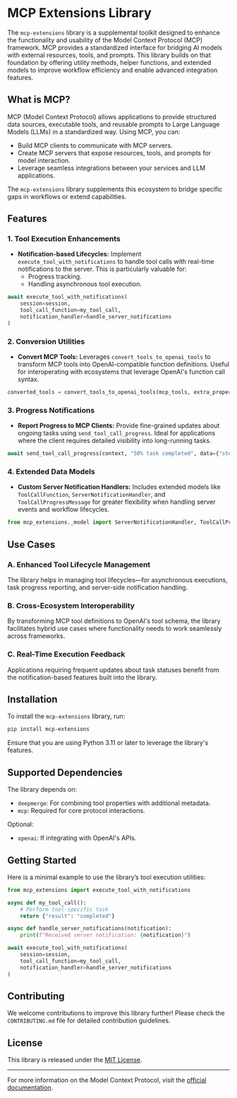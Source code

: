# MCP Extensions Library

The `mcp-extensions` library is a supplemental toolkit designed to enhance the functionality and usability of the Model Context Protocol (MCP) framework. MCP provides a standardized interface for bridging AI models with external resources, tools, and prompts. This library builds on that foundation by offering utility methods, helper functions, and extended models to improve workflow efficiency and enable advanced integration features.

## What is MCP?
MCP (Model Context Protocol) allows applications to provide structured data sources, executable tools, and reusable prompts to Large Language Models (LLMs) in a standardized way. Using MCP, you can:

- Build MCP clients to communicate with MCP servers.
- Create MCP servers that expose resources, tools, and prompts for model interaction.
- Leverage seamless integrations between your services and LLM applications.

The `mcp-extensions` library supplements this ecosystem to bridge specific gaps in workflows or extend capabilities.

## Features

### 1. Tool Execution Enhancements
- **Notification-based Lifecycles:** Implement `execute_tool_with_notifications` to handle tool calls with real-time notifications to the server. This is particularly valuable for:
  - Progress tracking.
  - Handling asynchronous tool execution.
  
```python
await execute_tool_with_notifications(
    session=session,
    tool_call_function=my_tool_call,
    notification_handler=handle_server_notifications
)
```

### 2. Conversion Utilities
- **Convert MCP Tools:** Leverages `convert_tools_to_openai_tools` to transform MCP tools into OpenAI-compatible function definitions. Useful for interoperating with ecosystems that leverage OpenAI's function call syntax.

```python
converted_tools = convert_tools_to_openai_tools(mcp_tools, extra_properties={'user_context': 'optional'})
```

### 3. Progress Notifications
- **Report Progress to MCP Clients:** 
  Provide fine-grained updates about ongoing tasks using `send_tool_call_progress`. Ideal for applications where the client requires detailed visibility into long-running tasks.

```python
await send_tool_call_progress(context, "50% task completed", data={"step": 3})
```

### 4. Extended Data Models
- **Custom Server Notification Handlers:** Includes extended models like `ToolCallFunction`, `ServerNotificationHandler`, and `ToolCallProgressMessage` for greater flexibility when handling server events and workflow lifecycles.

```python
from mcp_extensions._model import ServerNotificationHandler, ToolCallProgressMessage
```

## Use Cases

### A. Enhanced Tool Lifecycle Management
The library helps in managing tool lifecycles—for asynchronous executions, task progress reporting, and server-side notification handling.

### B. Cross-Ecosystem Interoperability
By transforming MCP tool definitions to OpenAI's tool schema, the library facilitates hybrid use cases where functionality needs to work seamlessly across frameworks.

### C. Real-Time Execution Feedback
Applications requiring frequent updates about task statuses benefit from the notification-based features built into the library.

## Installation
To install the `mcp-extensions` library, run:
```bash
pip install mcp-extensions
```

Ensure that you are using Python 3.11 or later to leverage the library's features.

## Supported Dependencies
The library depends on:
- `deepmerge`: For combining tool properties with additional metadata.
- `mcp`: Required for core protocol interactions.

Optional:
- `openai`: If integrating with OpenAI's APIs.

## Getting Started
Here is a minimal example to use the library’s tool execution utilities:

```python
from mcp_extensions import execute_tool_with_notifications

async def my_tool_call():
    # Perform tool-specific task
    return {"result": "completed"}

async def handle_server_notifications(notification):
    print(f"Received server notification: {notification}")

await execute_tool_with_notifications(
    session=session,
    tool_call_function=my_tool_call,
    notification_handler=handle_server_notifications
)
```

## Contributing
We welcome contributions to improve this library further! Please check the `CONTRIBUTING.md` file for detailed contribution guidelines.

## License
This library is released under the [MIT License](LICENSE).

---
For more information on the Model Context Protocol, visit the [official documentation](https://modelcontextprotocol.io).